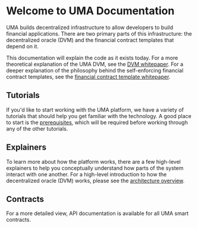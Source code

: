 # Welcome to UMA Documentation

UMA builds decentralized infrastructure to allow developers to build financial applications. There are two primary
parts of this infrastructure: the decentralized oracle (DVM) and the financial contract templates that depend on it.

This documentation will explain the code as it exists today. For a more theoretical explanation of the UMA DVM, see
the [DVM whitepaper](https://github.com/UMAprotocol/whitepaper/blob/master/UMA-DVM-oracle-whitepaper.pdf). For a deeper
explanation of the philosophy behind the self-enforcing financial contract templates, see the
[financial contract template whitepaper](https://github.com/UMAprotocol/whitepaper/blob/master/UMA-whitepaper.pdf).

## Tutorials

If you'd like to start working with the UMA platform, we have a variety of tutorials that should help you get familiar
with the technology. A good place to start is the [prerequisites](./tutorials/prerequisites.md), which will be required
before working through any of the other tutorials.


## Explainers

To learn more about how the platform works, there are a few high-level explainers to help you conceptually understand
how parts of the system interact with one another. For a high-level introduction to how the decentralized oracle (DVM)
works, please see the [architecture overview](./explainers/architecture.md).

## Contracts

For a more detailed view, API documentation is available for all UMA smart contracts.
